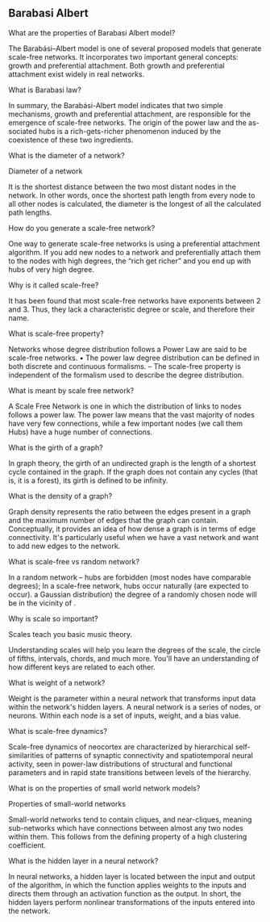 ## Barabasi Albert

What are the properties of Barabasi Albert model?

The Barabási–Albert model is one of several proposed models that generate scale-free networks. It incorporates two important general concepts: growth and preferential attachment. Both growth and preferential attachment exist widely in real networks.

What is Barabasi law?

In summary, the Barabási-Albert model indicates that two simple mechanisms, growth and preferential attachment, are responsible for the emergence of scale-free networks. The origin of the power law and the as- sociated hubs is a rich-gets-richer phenomenon induced by the coexistence of these two ingredients.

What is the diameter of a network?

Diameter of a network

It is the shortest distance between the two most distant nodes in the network. In other words, once the shortest path length from every node to all other nodes is calculated, the diameter is the longest of all the calculated path lengths.

How do you generate a scale-free network?

One way to generate scale-free networks is using a preferential attachment algorithm. If you add new nodes to a network and preferentially attach them to the nodes with high degrees, the “rich get richer” and you end up with hubs of very high degree.

Why is it called scale-free?

It has been found that most scale-free networks have exponents between 2 and 3. Thus, they lack a characteristic degree or scale, and therefore their name.

What is scale-free property?

Networks whose degree distribution follows a Power Law are said to be scale-free networks. • The power law degree distribution can be defined in both discrete and continuous formalisms. – The scale-free property is independent of the formalism used to describe the degree distribution.

What is meant by scale free network?

A Scale Free Network is one in which the distribution of links to nodes follows a power law. The power law means that the vast majority of nodes have very few connections, while a few important nodes (we call them Hubs) have a huge number of connections.

What is the girth of a graph?

In graph theory, the girth of an undirected graph is the length of a shortest cycle contained in the graph. If the graph does not contain any cycles (that is, it is a forest), its girth is defined to be infinity.

What is the density of a graph?

Graph density represents the ratio between the edges present in a graph and the maximum number of edges that the graph can contain. Conceptually, it provides an idea of how dense a graph is in terms of edge connectivity. It's particularly useful when we have a vast network and want to add new edges to the network.

What is scale-free vs random network?

In a random network – hubs are forbidden (most nodes have comparable degrees); In a scale-free network, hubs occur naturally (are expected to occur). a Gaussian distribution) the degree of a randomly chosen node will be in the vicinity of <k>.

Why is scale so important?

Scales teach you basic music theory.

Understanding scales will help you learn the degrees of the scale, the circle of fifths, intervals, chords, and much more. You'll have an understanding of how different keys are related to each other.

What is weight of a network?

Weight is the parameter within a neural network that transforms input data within the network's hidden layers. A neural network is a series of nodes, or neurons. Within each node is a set of inputs, weight, and a bias value.

What is scale-free dynamics?

Scale-free dynamics of neocortex are characterized by hierarchical self-similarities of patterns of synaptic connectivity and spatiotemporal neural activity, seen in power-law distributions of structural and functional parameters and in rapid state transitions between levels of the hierarchy.

What is on the properties of small world network models?

Properties of small-world networks

Small-world networks tend to contain cliques, and near-cliques, meaning sub-networks which have connections between almost any two nodes within them. This follows from the defining property of a high clustering coefficient.

What is the hidden layer in a neural network?

In neural networks, a hidden layer is located between the input and output of the algorithm, in which the function applies weights to the inputs and directs them through an activation function as the output. In short, the hidden layers perform nonlinear transformations of the inputs entered into the network.

